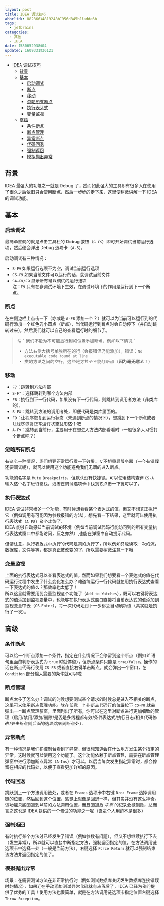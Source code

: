 ```yaml
---
layout: post
title: IDEA 调试技巧
abbrlink: 88286634819248b7956d845b1fadde6b
tags:
  - jetbrains
categories:
  - 其他
  - IDEA
date: 1580652938004
updated: 1609331836121
---
```


- [IDEA 调试技巧](#idea-调试技巧)
  - [背景](#背景)
  - [基本](#基本)
    - [启动调试](#启动调试)
    - [断点](#断点)
    - [移动](#移动)
    - [忽略所有断点](#忽略所有断点)
    - [执行表达式](#执行表达式)
    - [变量监视](#变量监视)
  - [高级](#高级)
    - [条件断点](#条件断点)
    - [断点管理](#断点管理)
    - [异常断点](#异常断点)
    - [代码回退](#代码回退)
    - [强制返回](#强制返回)
    - [模拟抛出异常](#模拟抛出异常)

## 背景

IDEA 最强大的功能之一就是 Debug 了，然而如此强大的工具却有很多人在使用了很久之后依旧只会使用断点，然后一步步的走下来，这里便稍微讲解一下 IDEA 的调试功能。

## 基本

### 启动调试

最简单直观的就是点击工具栏的 Debug 按钮（`S-F9`）即可开始调试当前运行选项，然后便会弹出 Debug 选项卡（`A-5`）。

启动调试有三种情况：

- `S-F9` 如果运行选项不为空，调试当前运行选项
- `CS-F9` 如果当前文件可以运行的话，就调试当前文件
- `SA-F9/F9` 显示所有可以调试的运行选项\
  注：`F9` 只有在非调试环境下生效，在调试环境下的作用是运行到下一个断点。

### 断点

在左侧边栏上点击一下（亦或是 `A-F8` 添加一个？）就可以为当前可以运行到的代码行添加一个红色的小圆点（断点），当代码运行到断点时会自动停下（并自动跳转过来），然后我们就可以自己的查看运行时的细节了。

> 注：我们不能为不可能运行到的位置添加断点。例如以下情况：
>
> - 方法右侧大括号单独所在的行（会报错但仍能添加），错误：`No executable code found at line`
> - 类的方法之间的空行，这些地方甚至不能打断点（**因为毫无意义！**）

### 移动

- `F7`：跳转到方法内部
- `S-F7`：选择跳转到哪个方法内部
- `F8`：执行到下一行代码，如果没有下一行代码，则跳转到调用者方法（非类库的）。
- `S-F8`：跳转到方法的调用者处，即便代码是类库里面的。
- `F9`：让程序恢复到运行状态（未遇到断点的情况下），想跳到下一个断点或者让程序恢复正常运行状态就用这个吧
- `A-F9`：跳转到当前行，主要用于在想进入方法内部看看时（一般很多人习惯打个断点吧？）

### 忽略所有断点

有这么一种情况，我们想要正常运行看一下效果，又不想重启服务器（一会有错误还要调试呢），就可以使用这个功能避免我们无谓的进入断点。

功能的名字是 `Mute Breakpoints`，但默认没有快捷键。可以使用结构查询 `CS-A` 输入这个名字进行查找，或者在调试选项卡中找到它点击一下就可以了。

### 执行表达式

IDEA 调试非常棒的一个功能，有时候想看看某个表达式的值，但又不想真正执行它（例如调用有可能因为参数报错的方法），想先看一下结果，这里就可以使用执行表达式（`A-F8`）这个功能了。\
IDEA 能够自动感知当前调试的环境（例如当前调试代码行能访问到的所有变量执行表达式窗口中都能访问，反之亦然）,也能在弹窗中自动提示代码。

但请注意，执行表达式中执行的代码是真的执行了，所以例如只能读取一次的流，数据库，文件等等，都是真正被改变的了，所以需要稍微注意一下哦

### 变量监视

上面的执行表达式可以查看表达式的值，然而如果我们想要看一个表达式的值在代码运行过程中发生了什么变化怎么办？难道每运行一行代码就使用执行表达式查看一下表达式的值么？那效率也太低了！\
所以这里就需要用到变量监视这个功能了（`Add to Watches`），既可以右键将表达式的值添加到监视变量中，也能够在执行表达式窗口直接将当前表达式的值添加到监视变量中去（`CS-Enter`）。每一次代码走到下一步都会自动刷新值（其实就是执行了一次）。

## 高级

### 条件断点

可以给一个断点添加一个条件，指定在什么情况下会停留到这个断点（例如 if 语句里面的判断表达式为 `true` 时就停留），但断点条件只能是 `true/false`。操作的话在断点代码行使用 `CS-F8` 或者直接右键单击断点，就会弹出一个窗口，在 `Condition` 部分输入需要的条件就可以啦

### 断点管理

断点太多了怎么办？调试的时候想要测试某个请求的时候总是进入不相关的断点，这里可以使用断点管理功能。放在任意一个非断点代码行的位置按下 `CS-F8` 就会弹出一个断点管理弹窗，里面列出了所有，你可以在这里对断点进行更加细致的管理（启用/禁用/添加/删除/是否是多线程都有效/条件表达式/执行日志/相关代码修改/双击断点则后面的选项跳转到断点处）。

### 异常断点

有一种情况是我们在控制台看到了异常，但很想知道会在什么地方发生某个指定的异常。这时候就可以使用这个功能了。这个功能依赖于断点管理，需要在断点管理弹窗中进行添加断点异常（`A-Ins`）才可以。以后当每次发生指定异常时，都会停留在相应的代码处，以便于查看更加详细的原因。

### 代码回退

跳跃到上一个方法调用链处，或者在 `Frames` 选项卡中右键 `Drop Frame` 选择调用链的位置，然后回到这个位置。感觉上就像是回退一样，但其实并没有这么神奇。该功能只能回退到以前的方法调用位置，而且回退后 *未来* 的记录会被删除，总而言之这也是 IDEA 提供的一个调试的功能之一呢（吾辈个人用的不是很多）

### 强制返回

有时执行某个方法时已经发生了错误（例如参数有问题），但又不想继续执行下去（发生异常），所以就可以直接中断指定方法，强制返回指定的值。在方法调用链选项卡中选择一处（一般是当前方法），右键选择 `Force Return` 就可以强制结束该方法并返回指定的值了。

### 模拟抛出异常

场景：在需要测试方法在非正常执行时（例如测试数据库关闭发生数据库连接错误时的情况），如果还在手动添加测试异常代码就有点落后了，IDEA 已经为我们提供了优秀的工具！使用方法也很简单，就是在方法调用链选项卡指定位置右键选择 `Throw Exception`。

<!--
### JavaScript 调试

#### 1. 单独启动 JavaScript 调试

JavaScript 调试起来就有点意思了，基本上 IDEA 对 Google Chrome 非常友好（有专门的 Plugini），然而对 FireFox 却支持的并不怎么好。好了，还是先看一下怎么配置 JavaScript 的运行选项进行调试吧

1. 打开配置运行弹窗
  就在运行选项左边的下拉框的第一项（`Edit Configurations`）
2. 添加一个 JavaScript 运行选项
3. 设置调试的 url
4. 启动调试

#### 2. Java 与 JavaScript 混合调试
 -->
